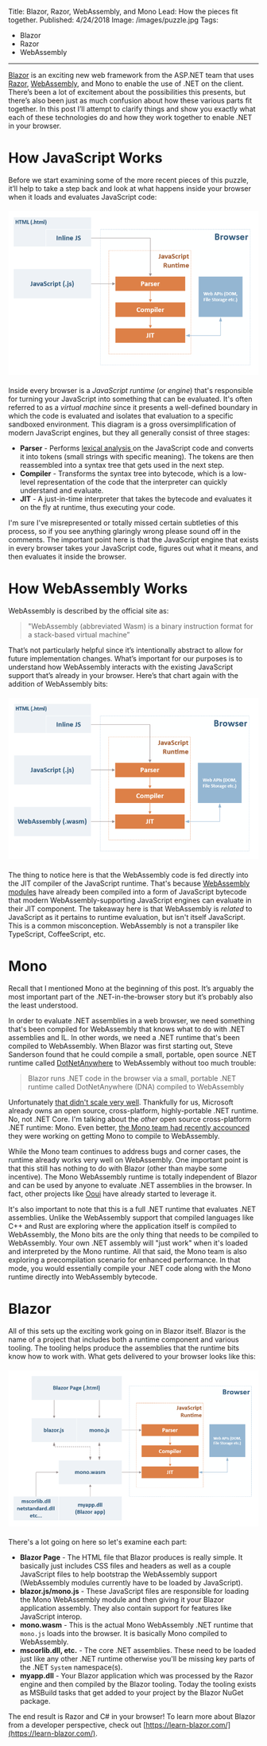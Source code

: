 Title: Blazor, Razor, WebAssembly, and Mono
Lead: How the pieces fit together.
Published: 4/24/2018
Image: /images/puzzle.jpg
Tags:
  - Blazor
  - Razor
  - WebAssembly
---
[Blazor](https://github.com/aspnet/Blazor) is an exciting new web framework from the ASP.NET team that uses [Razor](https://github.com/aspnet/Razor), [WebAssembly](http://webassembly.org/), and Mono to enable the use of .NET on the client. There’s been a lot of excitement about the possibilities this presents, but there’s also been just as much confusion about how these various parts fit together. In this post I’ll attempt to clarify things and show you exactly what each of these technologies do and how they work together to enable .NET in your browser.

# How JavaScript Works

Before we start examining some of the more recent pieces of this puzzle, it’ll help to take a step back and look at what happens inside your browser when it loads and evaluates JavaScript code:

<img src="/posts/images/js.png" class="img-fluid" style="margin-top: 6px; margin-bottom: 6px;">

Inside every browser is a _JavaScript runtime_ (or _engine_) that's responsible for turning your JavaScript into something that can be evaluated. It's often referred to as a _virtual machine_ since it presents a well-defined boundary in which the code is evaluated and isolates that evaluation to a specific sandboxed environment. This diagram is a gross oversimplification of modern JavaScript engines, but they all generally consist of three stages:

* **Parser** - Performs [lexical analysis ](https://en.wikipedia.org/wiki/Lexical_analysis) on the JavaScript code and converts it into tokens (small strings with specific meaning). The tokens are then reassembled into a syntax tree that gets used in the next step.
* **Compiler** - Transforms the syntax tree into bytecode, which is a low-level representation of the code that the interpreter can quickly understand and evaluate.
* **JIT** - A just-in-time interpreter that takes the bytecode and evaluates it on the fly at runtime, thus executing your code.

I'm sure I've misrepresented or totally missed certain subtleties of this process, so if you see anything glaringly wrong please sound off in the comments. The important point here is that the JavaScript engine that exists in every browser takes your JavaScript code, figures out what it means, and then evaluates it inside the browser.

# How WebAssembly Works

WebAssembly is described by the official site as:

> "WebAssembly (abbreviated Wasm) is a binary instruction format for a stack-based virtual machine”

That’s not particularly helpful since it’s intentionally abstract to allow for future implementation changes. What’s important for our purposes is to understand how WebAssembly interacts with the existing JavaScript support that’s already in your browser. Here’s that chart again with the addition of WebAssembly bits:

<img src="/posts/images/webassembly.png" class="img-fluid" style="margin-top: 6px; margin-bottom: 6px;">

The thing to notice here is that the WebAssembly code is fed directly into the JIT compiler of the JavaScript runtime. That's because [WebAssembly modules](http://webassembly.org/docs/modules/) have already been compiled into a form of JavaScript bytecode that modern WebAssembly-supporting JavaScript engines can evaluate in their JIT component. The takeaway here is that WebAssembly is _related_ to JavaScript as it pertains to runtime evaluation, but isn't itself JavaScript. This is a common misconception. WebAssembly is not a transpiler like TypeScript, CoffeeScript, etc.

# Mono

Recall that I mentioned Mono at the beginning of this post. It’s arguably the most important part of the .NET-in-the-browser story but it’s probably also the least understood.

In order to evaluate .NET assemblies in a web browser, we need something that's been compiled for WebAssembly that knows what to do with .NET assemblies and IL. In other words, we need a .NET runtime that's been compiled to WebAssembly. When Blazor was first starting out, Steve Sanderson found that he could compile a small, portable, open source .NET runtime called [DotNetAnywhere](https://github.com/chrisdunelm/DotNetAnywhere) to WebAssembly without too much trouble:

> Blazor runs .NET code in the browser via a small, portable .NET runtime called DotNetAnywhere (DNA) compiled to WebAssembly

Unfortunately [that didn't scale very well](http://blog.stevensanderson.com/2017/11/05/blazor-on-mono/). Thankfully for us, Microsoft already owns an open source, cross-platform, highly-portable .NET runtime. No, not .NET Core. I'm talking about the _other_ open source cross-platform .NET runtime: Mono. Even better, [the Mono team had recently accounced](http://www.mono-project.com/news/2017/08/09/hello-webassembly/) they were working on getting Mono to compile to WebAssembly.

While the Mono team continues to address bugs and corner cases, the runtime already works very well on WebAssembly. One important point is that this still has nothing to do with Blazor (other than maybe some incentive). The Mono WebAssembly runtime is totally independent of Blazor and can be used by anyone to evaluate .NET assemblies in the browser. In fact, other projects like [Ooui](https://github.com/praeclarum/Ooui) have already started to leverage it.

It's also important to note that this is a full .NET runtime that evaluates .NET assemblies. Unlike the WebAssembly support that compiled languages like C++ and Rust are exploring where the application itself is compiled to WebAssembly, the Mono bits are the only thing that needs to be compiled to WebAssembly. Your own .NET assembly will "just work" when it's loaded and interpreted by the Mono runtime. All that said, the Mono team is also exploring a precompilation scenario for enhanced performance. In that mode, you would essentially compile your .NET code along with the Mono runtime directly into WebAssembly bytecode.

# Blazor

All of this sets up the exciting work going on in Blazor itself. Blazor is the name of a project that includes both a runtime component and various tooling. The tooling helps produce the assemblies that the runtime bits know how to work with. What gets delivered to your browser looks like this:

<img src="/posts/images/blazor.png" class="img-fluid" style="margin-top: 6px; margin-bottom: 6px;">

There's a lot going on here so let's examine each part:

* **Blazor Page** - The HTML file that Blazor produces is really simple. It basically just includes CSS files and headers as well as a couple JavaScript files to help bootstrap the WebAssembly support (WebAssembly modules currently have to be loaded by JavaScript).
* **blazor.js/mono.js** - These JavaScript files are responsible for loading the Mono WebAssembly module and then giving it your Blazor application assembly. They also contain support for features like JavaScript interop.
* **mono.wasm** - This is the actual Mono WebAssembly .NET runtime that `mono.js` loads into the browser. It is basically Mono compiled to WebAssembly.
* **mscorlib.dll, etc.** - The core .NET assemblies. These need to be loaded just like any other .NET runtime otherwise you'll be missing key parts of the .NET `System` namespace(s).
* **myapp.dll** - Your Blazor application which was processed by the Razor engine and then compiled by the Blazor tooling. Today the tooling exists as MSBuild tasks that get added to your project by the Blazor NuGet package.

The end result is Razor and C# in your browser! To learn more about Blazor from a developer perspective, check out [https://learn-blazor.com/](https://learn-blazor.com/).